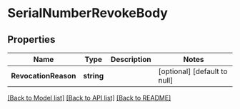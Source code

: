 # SerialNumberRevokeBody

## Properties
Name | Type | Description | Notes
------------ | ------------- | ------------- | -------------
**RevocationReason** | **string** |  | [optional] [default to null]

[[Back to Model list]](../README.md#documentation-for-models) [[Back to API list]](../README.md#documentation-for-api-endpoints) [[Back to README]](../README.md)

